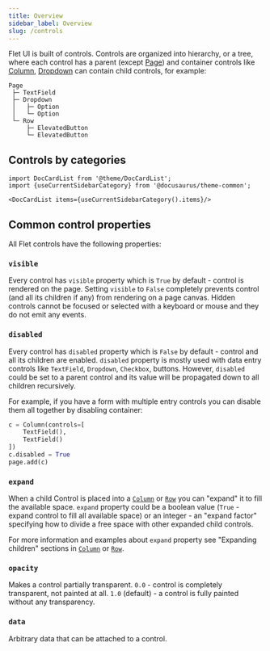 ```yaml
---
title: Overview
sidebar_label: Overview
slug: /controls
---
```


Flet UI is built of controls. Controls are organized into hierarchy, or a tree, where each control has a parent (except [Page](controls/page)) and container controls like [Column](controls/column), [Dropdown](controls/dropdown) can contain child controls, for example:

```
Page
 ├─ TextField
 ├─ Dropdown
 │   ├─ Option
 │   └─ Option
 └─ Row
     ├─ ElevatedButton
     └─ ElevatedButton
```

## Controls by categories

```mdx-code-block
import DocCardList from '@theme/DocCardList';
import {useCurrentSidebarCategory} from '@docusaurus/theme-common';

<DocCardList items={useCurrentSidebarCategory().items}/>
```

## Common control properties

All Flet controls have the following properties:

### `visible`

Every control has `visible` property which is `True` by default - control is rendered on the page. Setting `visible` to `False` completely prevents control (and all its children if any) from rendering on a page canvas. Hidden controls cannot be focused or selected with a keyboard or mouse and they do not emit any events.

### `disabled`

Every control has `disabled` property which is `False` by default - control and all its children are enabled.
`disabled` property is mostly used with data entry controls like `TextField`, `Dropdown`, `Checkbox`, buttons.
However, `disabled` could be set to a parent control and its value will be propagated down to all children recursively.

For example, if you have a form with multiple entry controls you can disable them all together by disabling container:

```python
c = Column(controls=[
    TextField(),
    TextField()
])
c.disabled = True
page.add(c)
```

### `expand`

When a child Control is placed into a [`Column`](controls/column) or [`Row`](controls/row) you can "expand" it to fill the available space. `expand` property could be a boolean value (`True` - expand control to fill all available space) or an integer - an "expand factor" specifying how to divide a free space with other expanded child controls.

For more information and examples about `expand` property see "Expanding children" sections in [`Column`](controls/column#expanding-children) or [`Row`](controls/row#expanding-children).

### `opacity`

Makes a control partially transparent. `0.0` - control is completely transparent, not painted at all. `1.0` (default) - a control is fully painted without any transparency.

### `data`

Arbitrary data that can be attached to a control.